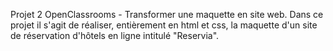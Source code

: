 Projet 2 OpenClassrooms - Transformer une maquette en site web.
Dans ce projet il s'agit de réaliser, entièrement en html et css, la maquette d'un site de réservation d'hôtels en ligne intitulé "Reservia".
